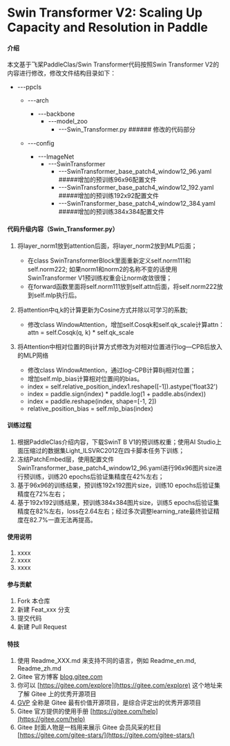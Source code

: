 # Swin Transformer V2: Scaling Up Capacity and Resolution in Paddle

#### 介绍

本文基于飞桨PaddleClas/Swin Transformer代码按照Swin Transformer V2的内容进行修改，修改文件结构目录如下：
- ---ppcls
   - ---arch
     - ---backbone
        - ---model_zoo
           - ---Swin_Transformer.py         ###### 修改的代码部分
            
   - ---config
      - ---ImageNet
         - ---SwinTransformer
            - ---SwinTransformer_base_patch4_window12_96.yaml          #####增加的预训练96x96配置文件
            - ---SwinTransformer_base_patch4_window12_192.yaml         #####增加的预训练192x92配置文件
            - ---SwinTransformer_base_patch4_window12_384.yaml         #####增加的预训练384x384配置文件

#### 代码升级内容（Swin_Transformer.py）
1. 将layer_norm1放到attention后面，将layer_norm2放到MLP后面；
   - 在class SwinTransformerBlock里面重新定义self.norm111和self.norm222; 如果norm1和norm2的名称不变的话使用SwinTransformer V1预训练权重会让norm收敛很慢；
   - 在forward函数里面将self.norm111放到self.attn后面，将self.norm222放到self.mlp执行后。
   
2. 将attention中q,k的计算更新为Cosine方式并除以可学习的系数;  
   - 修改class WindowAttention，增加self.Cosqk和self.qk_scale计算attn： attn = self.Cosqk(q, k) * self.qk_scale
   
3. 将Attention中相对位置的Bij计算方式修改为对相对位置进行log—CPB后放入的MLP网络
   - 修改class WindowAttention，通过log-CPB计算Bij相对位置；
   - 增加self.mlp_bias计算相对位置间的bias。
   - index = self.relative_position_index1.reshape([-1]).astype('float32')
   - index = paddle.sign(index) * paddle.log(1 + paddle.abs(index))
   - index = paddle.reshape(index, shape=[-1, 2])
   - relative_position_bias = self.mlp_bias(index)


#### 训练过程

1.  根据PaddleClas介绍内容，下载SwinT B V1的预训练权重；使用AI Studio上面压缩过的数据集Light_ILSVRC2012在四卡脚本任务下训练；
2.  冻结PatchEmbed层，使用配置文件SwinTransformer_base_patch4_window12_96.yaml进行96x96图片size进行预训练，训练20 epochs后验证集精度在42%左右；
3.  基于96x96的训练结果，预训练192x192图片size，训练10 epochs后验证集精度在72%左右；
4.  基于192x192训练结果，预训练384x384图片size，训练5 epochs后验证集精度在82%左右，loss在2.64左右；经过多次调整learning_rate最终验证精度在82.7%一直无法再提高。

#### 使用说明

1.  xxxx
2.  xxxx
3.  xxxx

#### 参与贡献

1.  Fork 本仓库
2.  新建 Feat_xxx 分支
3.  提交代码
4.  新建 Pull Request


#### 特技

1.  使用 Readme\_XXX.md 来支持不同的语言，例如 Readme\_en.md, Readme\_zh.md
2.  Gitee 官方博客 [blog.gitee.com](https://blog.gitee.com)
3.  你可以 [https://gitee.com/explore](https://gitee.com/explore) 这个地址来了解 Gitee 上的优秀开源项目
4.  [GVP](https://gitee.com/gvp) 全称是 Gitee 最有价值开源项目，是综合评定出的优秀开源项目
5.  Gitee 官方提供的使用手册 [https://gitee.com/help](https://gitee.com/help)
6.  Gitee 封面人物是一档用来展示 Gitee 会员风采的栏目 [https://gitee.com/gitee-stars/](https://gitee.com/gitee-stars/)
